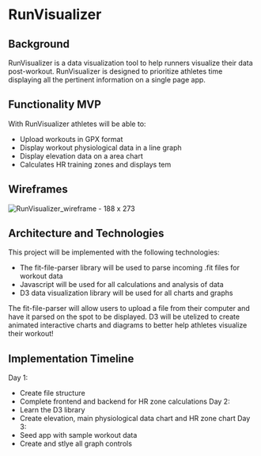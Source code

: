 # RunVisualizer
 
## Background

RunVisualizer is a data visualization tool to help runners visualize their data post-workout. RunVisualizer is designed to prioritize athletes time displaying all the pertinent information on a single page app.

## Functionality MVP

With RunVisualizer athletes will be able to:
* Upload workouts in GPX format
* Display workout physiological data in a line graph
* Display elevation data on a area chart
* Calculates HR training zones and displays tem

## Wireframes

![RunVisualizer_wireframe - 188 x 273](https://user-images.githubusercontent.com/34895686/71630376-77f86b00-2bb7-11ea-9685-88e932668f36.png)

## Architecture and Technologies

This project will be implemented with the following technologies:

* The fit-file-parser library will be used to parse incoming .fit files for workout data
* Javascript will be used for all calculations and analysis of data
* D3 data visualization library will be used for all charts and graphs

The fit-file-parser will allow users to upload a file from their computer and have it parsed on the spot to be displayed. D3 will be utelized to create animated interactive charts and diagrams to better help athletes visualize their workout!


## Implementation Timeline

Day 1: 
* Create file structure
* Complete frontend and backend for HR zone calculations
Day 2: 
* Learn the D3 library
* Create elevation, main physiological data chart and HR zone chart
Day 3:
* Seed app with sample workout data
* Create and stlye all graph controls

